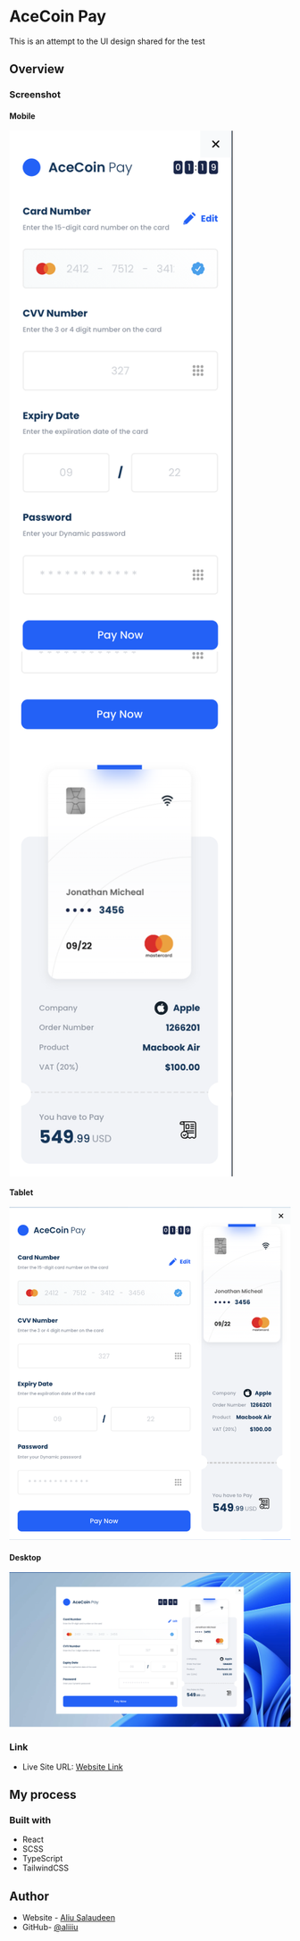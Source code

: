 # AceCoin Pay

This is an attempt to the UI design shared for the test

## Overview

### Screenshot

#### Mobile

<div style="display:flex; flex-wrap:wrap ">
<img src="./public/images/mobileView.png" width='400px'>

<img src="./public/images/mobileView_2.png" width='400px'> 
</div>

#### Tablet

<img src="./public/images/tabletView.png" >

#### Desktop

<img src="./public/images/desktopView.png" >

### Link

- Live Site URL: [Website Link](https://acecoin-pay-five.vercel.app/)

## My process

### Built with

- React
- SCSS
- TypeScript
- TailwindCSS

## Author

- Website - [Aliu Salaudeen](https://acecoin-pay-five.vercel.app/)
- GitHub- [@aliiiu](https://github.com/aliiiu)
